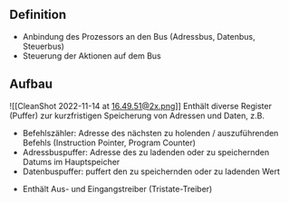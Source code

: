 ## Definition

- Anbindung des Prozessors an den Bus (Adressbus, Datenbus, Steuerbus)
- Steuerung der Aktionen auf dem Bus

## Aufbau

![[CleanShot 2022-11-14 at 16.49.51@2x.png]]
Enthält diverse Register (Puffer) zur kurzfristigen Speicherung von Adressen und Daten, z.B.

- Befehlszähler: Adresse des nächsten zu holenden / auszuführenden Befehls (Instruction Pointer, Program Counter)
- Adressbuspuffer: Adresse des zu ladenden oder zu speichernden Datums im Hauptspeicher
- Datenbuspuffer: puffert den zu speichernden oder zu ladenden Wert

* Enthält Aus- und Eingangstreiber (Tristate-Treiber)
